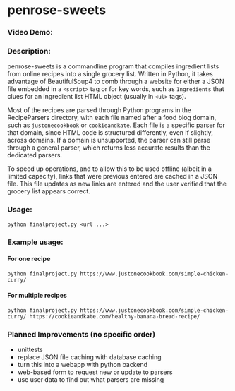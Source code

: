 # penrose-sweets
### Video Demo:  <URL HERE>
### Description:

penrose-sweets is a commandline program that compiles ingredient lists from online recipes into a single grocery list. Written in Python, it takes advantage of BeautifulSoup4 to comb through a website for either a JSON file embedded in a `<script>` tag or for key words, such as `Ingredients` that clues for an ingredient list HTML object (usually in `<ul>` tags).

Most of the recipes are parsed through Python programs in the RecipeParsers directory, with each file named after a food blog domain, such as `justonecookbook` or `cookieandkate`. Each file is a specific parser for that domain, since HTML code is structured differently, even if slightly, across domains. If a domain is unsupported, the parser can still parse through a general parser, which returns less accurate results than the dedicated parsers.

To speed up operations, and to allow this to be used offline (albeit in a limited capacity), links that were previous entered are cached in a JSON file. This file updates as new links are entered and the user verified that the grocery list appears correct.

### Usage:

```
python finalproject.py <url ...>
```

### Example usage:

#### For one recipe
```
python finalproject.py https://www.justonecookbook.com/simple-chicken-curry/
```

#### For multiple recipes
```
python finalproject.py https://www.justonecookbook.com/simple-chicken-curry/ https://cookieandkate.com/healthy-banana-bread-recipe/
```

### Planned Improvements (no specific order)

- unittests
- replace JSON file caching with database caching
- turn this into a webapp with python backend
- web-based form to request new or update to parsers
- use user data to find out what parsers are missing